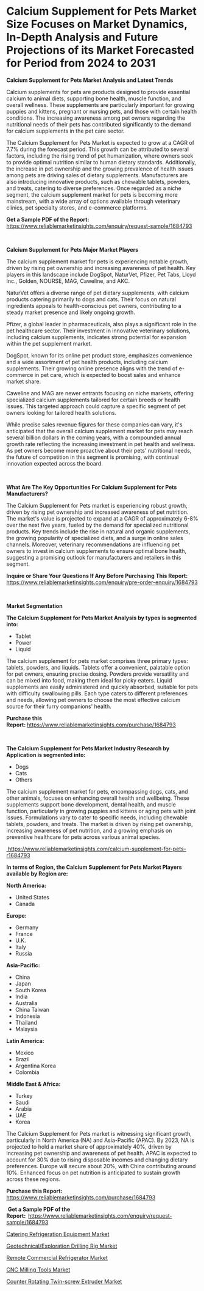<p><h1>Calcium Supplement for Pets Market Size Focuses on Market Dynamics, In-Depth Analysis and Future Projections of its Market Forecasted for Period from 2024 to 2031</h1></p><p><strong>Calcium Supplement for Pets Market Analysis and Latest Trends</strong></p>
<p><p>Calcium supplements for pets are products designed to provide essential calcium to animal diets, supporting bone health, muscle function, and overall wellness. These supplements are particularly important for growing puppies and kittens, pregnant or nursing pets, and those with certain health conditions. The increasing awareness among pet owners regarding the nutritional needs of their pets has contributed significantly to the demand for calcium supplements in the pet care sector.</p><p>The Calcium Supplement for Pets Market is expected to grow at a CAGR of 7.7% during the forecast period. This growth can be attributed to several factors, including the rising trend of pet humanization, where owners seek to provide optimal nutrition similar to human dietary standards. Additionally, the increase in pet ownership and the growing prevalence of health issues among pets are driving sales of dietary supplements. Manufacturers are also introducing innovative products, such as chewable tablets, powders, and treats, catering to diverse preferences. Once regarded as a niche segment, the calcium supplement market for pets is becoming more mainstream, with a wide array of options available through veterinary clinics, pet specialty stores, and e-commerce platforms.</p></p>
<p><strong>Get a Sample PDF of the Report:&nbsp;</strong> <a href="https://www.reliablemarketinsights.com/enquiry/request-sample/1684793?utm_campaign=1725&utm_medium=2&utm_source=Github&utm_content=ia&utm_term=16102024&utm_id=calcium-supplement-for-pets">https://www.reliablemarketinsights.com/enquiry/request-sample/1684793</a></p>
<p>&nbsp;</p>
<p><strong>Calcium Supplement for Pets Major Market Players</strong></p>
<p><p>The calcium supplement market for pets is experiencing notable growth, driven by rising pet ownership and increasing awareness of pet health. Key players in this landscape include DogSpot, NaturVet, Pfizer, Pet Tabs, Lloyd Inc., Golden, NOURSE, MAG, Caweline, and AKC. </p><p>NaturVet offers a diverse range of pet dietary supplements, with calcium products catering primarily to dogs and cats. Their focus on natural ingredients appeals to health-conscious pet owners, contributing to a steady market presence and likely ongoing growth. </p><p>Pfizer, a global leader in pharmaceuticals, also plays a significant role in the pet healthcare sector. Their investment in innovative veterinary solutions, including calcium supplements, indicates strong potential for expansion within the pet supplement market. </p><p>DogSpot, known for its online pet product store, emphasizes convenience and a wide assortment of pet health products, including calcium supplements. Their growing online presence aligns with the trend of e-commerce in pet care, which is expected to boost sales and enhance market share.</p><p>Caweline and MAG are newer entrants focusing on niche markets, offering specialized calcium supplements tailored for certain breeds or health issues. This targeted approach could capture a specific segment of pet owners looking for tailored health solutions.</p><p>While precise sales revenue figures for these companies can vary, it's anticipated that the overall calcium supplement market for pets may reach several billion dollars in the coming years, with a compounded annual growth rate reflecting the increasing investment in pet health and wellness. As pet owners become more proactive about their pets' nutritional needs, the future of competition in this segment is promising, with continual innovation expected across the board.</p></p>
<p>&nbsp;</p>
<p><strong>What Are The Key Opportunities For Calcium Supplement for Pets Manufacturers?</strong></p>
<p><p>The Calcium Supplement for Pets market is experiencing robust growth, driven by rising pet ownership and increased awareness of pet nutrition. The market's value is projected to expand at a CAGR of approximately 6-8% over the next five years, fueled by the demand for specialized nutritional products. Key trends include the rise in natural and organic supplements, the growing popularity of specialized diets, and a surge in online sales channels. Moreover, veterinary recommendations are influencing pet owners to invest in calcium supplements to ensure optimal bone health, suggesting a promising outlook for manufacturers and retailers in this segment.</p></p>
<p><strong>Inquire or Share Your Questions If Any Before Purchasing This Report:</strong> <a href="https://www.reliablemarketinsights.com/enquiry/pre-order-enquiry/1684793?utm_campaign=1725&utm_medium=2&utm_source=Github&utm_content=ia&utm_term=16102024&utm_id=calcium-supplement-for-pets">https://www.reliablemarketinsights.com/enquiry/pre-order-enquiry/1684793</a></p>
<p>&nbsp;</p>
<p><strong>Market Segmentation</strong></p>
<p><strong>The Calcium Supplement for Pets Market Analysis by types is segmented into:</strong></p>
<p><ul><li>Tablet</li><li>Power</li><li>Liquid</li></ul></p>
<p><p>The calcium supplement for pets market comprises three primary types: tablets, powders, and liquids. Tablets offer a convenient, palatable option for pet owners, ensuring precise dosing. Powders provide versatility and can be mixed into food, making them ideal for picky eaters. Liquid supplements are easily administered and quickly absorbed, suitable for pets with difficulty swallowing pills. Each type caters to different preferences and needs, allowing pet owners to choose the most effective calcium source for their furry companions' health.</p></p>
<p><strong>Purchase this Report:&nbsp;</strong><a href="https://www.reliablemarketinsights.com/purchase/1684793?utm_campaign=1725&utm_medium=2&utm_source=Github&utm_content=ia&utm_term=16102024&utm_id=calcium-supplement-for-pets">https://www.reliablemarketinsights.com/purchase/1684793</a></p>
<p>&nbsp;</p>
<p><strong>The Calcium Supplement for Pets Market Industry Research by Application is segmented into:</strong></p>
<p><ul><li>Dogs</li><li>Cats</li><li>Others</li></ul></p>
<p><p>The calcium supplement market for pets, encompassing dogs, cats, and other animals, focuses on enhancing overall health and wellbeing. These supplements support bone development, dental health, and muscle function, particularly in growing puppies and kittens or aging pets with joint issues. Formulations vary to cater to specific needs, including chewable tablets, powders, and treats. The market is driven by rising pet ownership, increasing awareness of pet nutrition, and a growing emphasis on preventive healthcare for pets across various animal species.</p></p>
<p><a href="https://www.reliablemarketinsights.com/calcium-supplement-for-pets-r1684793?utm_campaign=1725&utm_medium=2&utm_source=Github&utm_content=ia&utm_term=16102024&utm_id=calcium-supplement-for-pets">&nbsp;https://www.reliablemarketinsights.com/calcium-supplement-for-pets-r1684793</a></p>
<p><strong>In terms of Region, the Calcium Supplement for Pets Market Players available by Region are:</strong></p>
<p>
    <p> <strong> North America: </strong>
        <ul>
            <li>United States</li>
            <li>Canada</li>
        </ul>
        </p> 
    <p> <strong> Europe: </strong>
        <ul>
            <li>Germany</li>
            <li>France</li>
            <li>U.K.</li>
            <li>Italy</li>
            <li>Russia</li>
        </ul>
        </p> 
    <p> <strong> Asia-Pacific: </strong>
        <ul>
            <li>China</li>
            <li>Japan</li>
            <li>South Korea</li>
            <li>India</li>
            <li>Australia</li>
            <li>China Taiwan</li>
            <li>Indonesia</li>
            <li>Thailand</li>
            <li>Malaysia</li>
        </ul>
        </p> 
    <p> <strong> Latin America: </strong>
        <ul>
            <li>Mexico</li>
            <li>Brazil</li>
            <li>Argentina Korea</li>
            <li>Colombia</li>
        </ul>
        </p> 
    <p> <strong> Middle East & Africa: </strong>
        <ul>
            <li>Turkey</li>
            <li>Saudi</li>
            <li>Arabia</li>
            <li>UAE</li>
            <li>Korea</li>
        </ul>
    </p>
    </p>
<p><p>The Calcium Supplement for Pets market is witnessing significant growth, particularly in North America (NA) and Asia-Pacific (APAC). By 2023, NA is projected to hold a market share of approximately 40%, driven by increasing pet ownership and awareness of pet health. APAC is expected to account for 30% due to rising disposable incomes and changing dietary preferences. Europe will secure about 20%, with China contributing around 10%. Enhanced focus on pet nutrition is anticipated to sustain growth across these regions.</p></p>
<p><strong>Purchase this Report: </strong><a href="https://www.reliablemarketinsights.com/purchase/1684793?utm_campaign=1725&utm_medium=2&utm_source=Github&utm_content=ia&utm_term=16102024&utm_id=calcium-supplement-for-pets">https://www.reliablemarketinsights.com/purchase/1684793</a></p>
<p>&nbsp;<strong>Get a Sample PDF of the Report:&nbsp;&nbsp;</strong><a href="https://www.reliablemarketinsights.com/enquiry/request-sample/1684793?utm_campaign=1725&utm_medium=2&utm_source=Github&utm_content=ia&utm_term=16102024&utm_id=calcium-supplement-for-pets">https://www.reliablemarketinsights.com/enquiry/request-sample/1684793</a></p>
<p><strong></strong></p>
<p><p><a href="https://www.linkedin.com/pulse/future-catering-refrigeration-equipment-market-global-ki3ic?utm_campaign=1725&utm_medium=2&utm_source=Github&utm_content=ia&utm_term=16102024&utm_id=calcium-supplement-for-pets">Catering Refrigeration Equipment Market</a></p><p><a href="https://www.linkedin.com/pulse/global-geotechnicalexploration-drilling-rig-industry-research-py1sf?utm_campaign=1725&utm_medium=2&utm_source=Github&utm_content=ia&utm_term=16102024&utm_id=calcium-supplement-for-pets">Geotechnical/Exploration Drilling Rig Market</a></p><p><a href="https://www.linkedin.com/pulse/remote-commercial-refrigerator-market-maturity-analysis-003sc?utm_campaign=1725&utm_medium=2&utm_source=Github&utm_content=ia&utm_term=16102024&utm_id=calcium-supplement-for-pets">Remote Commercial Refrigerator Market</a></p><p><a href="https://www.linkedin.com/pulse/cnc-milling-tools-spectrum-usage-patterns-sector-evolution-d2pac?utm_campaign=1725&utm_medium=2&utm_source=Github&utm_content=ia&utm_term=16102024&utm_id=calcium-supplement-for-pets">CNC Milling Tools Market</a></p><p><a href="https://www.linkedin.com/pulse/global-counter-rotating-twin-screw-extruder-market-opportunities-vcmec?utm_campaign=1725&utm_medium=2&utm_source=Github&utm_content=ia&utm_term=16102024&utm_id=calcium-supplement-for-pets">Counter Rotating Twin-screw Extruder Market</a></p></p>